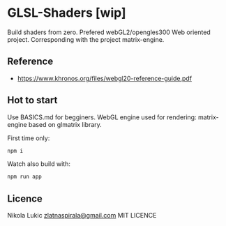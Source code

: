 # GLSL-Shaders [wip]
Build shaders from zero. Prefered webGL2/opengles300
Web oriented project.
Corresponding with the project matrix-engine.

## Reference
 - https://www.khronos.org/files/webgl20-reference-guide.pdf

## Hot to start
Use BASICS.md for begginers.
WebGL engine used for rendering: matrix-engine based on glmatrix library.

First time only:
```js
npm i
```

Watch also build with:
```js
npm run app
```

## Licence
 Nikola Lukic zlatnaspirala@gmail.com
 MIT LICENCE
